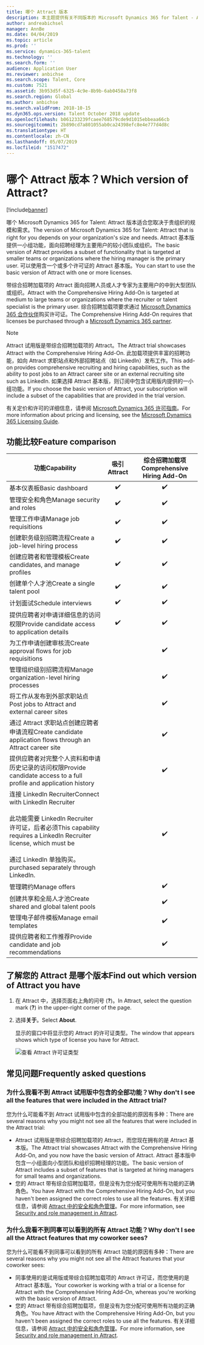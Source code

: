 ```yaml
---
title: 哪个 Attract 版本
description: 本主题提供有关不同版本的 Microsoft Dynamics 365 for Talent - Attract 中的功能的信息。
author: andreabichsel
manager: AnnBe
ms.date: 04/04/2019
ms.topic: article
ms.prod: ''
ms.service: dynamics-365-talent
ms.technology: ''
ms.search.form: ''
audience: Application User
ms.reviewer: anbichse
ms.search.scope: Talent, Core
ms.custom: 7521
ms.assetid: 3b953d5f-6325-4c9e-8b9b-6ab0458a73f8
ms.search.region: Global
ms.author: anbichse
ms.search.validFrom: 2018-10-15
ms.dyn365.ops.version: Talent October 2018 update
ms.openlocfilehash: b061233239fcaee768579cde9d1015ebbeaa66cb
ms.sourcegitcommit: 2b890cd7a801055ab0ca24398efc8e4e777d4d8c
ms.translationtype: HT
ms.contentlocale: zh-CN
ms.lasthandoff: 05/07/2019
ms.locfileid: "1517472"
---
```

# <a name="which-version-of-attract"></a><span data-ttu-id="e1e3b-103">哪个 Attract 版本？</span><span class="sxs-lookup"><span data-stu-id="e1e3b-103">Which version of Attract?</span></span>

[!include[banner](../includes/banner.md)]

<span data-ttu-id="e1e3b-104">哪个 Microsoft Dynamics 365 for Talent: Attract 版本适合您取决于贵组织的规模和需求。</span><span class="sxs-lookup"><span data-stu-id="e1e3b-104">The version of Microsoft Dynamics 365 for Talent: Attract that is right for you depends on your organization's size and needs.</span></span> <span data-ttu-id="e1e3b-105">Attract 基本版提供一小组功能，面向招聘经理为主要用户的较小团队或组织。</span><span class="sxs-lookup"><span data-stu-id="e1e3b-105">The basic version of Attract provides a subset of functionality that is targeted at smaller teams or organizations where the hiring manager is the primary user.</span></span> <span data-ttu-id="e1e3b-106">可以使用含一个或多个许可证的 Attract 基本版。</span><span class="sxs-lookup"><span data-stu-id="e1e3b-106">You can start to use the basic version of Attract with one or more licenses.</span></span>

<span data-ttu-id="e1e3b-107">带综合招聘加载项的 Attract 面向招聘人员或人才专家为主要用户的中到大型团队或组织。</span><span class="sxs-lookup"><span data-stu-id="e1e3b-107">Attract with the Comprehensive Hiring Add-On is targeted at medium to large teams or organizations where the recruiter or talent specialist is the primary user.</span></span> <span data-ttu-id="e1e3b-108">综合招聘加载项要求通过 [Microsoft Dynamics 365 合作伙伴](https://dynamics.microsoft.com/partners/find-a-partner/)购买许可证。</span><span class="sxs-lookup"><span data-stu-id="e1e3b-108">The Comprehensive Hiring Add-On requires that licenses be purchased through a [Microsoft Dynamics 365 partner](https://dynamics.microsoft.com/partners/find-a-partner/).</span></span>

> [!NOTE]
> <span data-ttu-id="e1e3b-109">Attract 试用版是带综合招聘加载项的 Attract。</span><span class="sxs-lookup"><span data-stu-id="e1e3b-109">The Attract trial showcases Attract with the Comprehensive Hiring Add-On.</span></span> <span data-ttu-id="e1e3b-110">此加载项提供丰富的招聘功能，如向 Attract 求职站点和外部招聘站点（如 LinkedIn）发布工作。</span><span class="sxs-lookup"><span data-stu-id="e1e3b-110">This add-on provides comprehensive recruiting and hiring capabilities, such as the ability to post jobs to an Attract career site or an external recruiting site such as LinkedIn.</span></span> <span data-ttu-id="e1e3b-111">如果选择 Attract 基本版，则订阅中包含试用版内提供的一小组功能。</span><span class="sxs-lookup"><span data-stu-id="e1e3b-111">If you choose the basic version of Attract, your subscription will include a subset of the capabilities that are provided in the trial version.</span></span>

<span data-ttu-id="e1e3b-112">有关定价和许可的详细信息，请参阅 [Microsoft Dynamics 365 许可指南](https://go.microsoft.com/fwlink/?LinkId=866544)。</span><span class="sxs-lookup"><span data-stu-id="e1e3b-112">For more information about pricing and licensing, see the [Microsoft Dynamics 365 Licensing Guide](https://go.microsoft.com/fwlink/?LinkId=866544).</span></span>

## <a name="feature-comparison"></a><span data-ttu-id="e1e3b-113">功能比较</span><span class="sxs-lookup"><span data-stu-id="e1e3b-113">Feature comparison</span></span>

| <span data-ttu-id="e1e3b-114">功能</span><span class="sxs-lookup"><span data-stu-id="e1e3b-114">Capability</span></span> | <span data-ttu-id="e1e3b-115">吸引</span><span class="sxs-lookup"><span data-stu-id="e1e3b-115">Attract</span></span> | <span data-ttu-id="e1e3b-116">综合招聘加载项</span><span class="sxs-lookup"><span data-stu-id="e1e3b-116">Comprehensive Hiring Add-On</span></span> |
| ---------- | :-----------: | :-------------------: |
| <span data-ttu-id="e1e3b-117">基本仪表板</span><span class="sxs-lookup"><span data-stu-id="e1e3b-117">Basic dashboard</span></span> | :heavy_check_mark: | :heavy_check_mark: |
| <span data-ttu-id="e1e3b-120">管理安全和角色</span><span class="sxs-lookup"><span data-stu-id="e1e3b-120">Manage security and roles</span></span> | :heavy_check_mark: | :heavy_check_mark: |
| <span data-ttu-id="e1e3b-123">管理工作申请</span><span class="sxs-lookup"><span data-stu-id="e1e3b-123">Manage job requisitions</span></span> | :heavy_check_mark: | :heavy_check_mark: |
| <span data-ttu-id="e1e3b-126">创建职务级别招聘流程</span><span class="sxs-lookup"><span data-stu-id="e1e3b-126">Create a job-level hiring process</span></span> | :heavy_check_mark: | :heavy_check_mark: |
| <span data-ttu-id="e1e3b-129">创建应聘者和管理模板</span><span class="sxs-lookup"><span data-stu-id="e1e3b-129">Create candidates, and manage profiles</span></span> | :heavy_check_mark: | :heavy_check_mark: |
| <span data-ttu-id="e1e3b-132">创建单个人才池</span><span class="sxs-lookup"><span data-stu-id="e1e3b-132">Create a single talent pool</span></span> | :heavy_check_mark: | :heavy_check_mark: |
| <span data-ttu-id="e1e3b-135">计划面试</span><span class="sxs-lookup"><span data-stu-id="e1e3b-135">Schedule interviews</span></span> | :heavy_check_mark: | :heavy_check_mark: |
| <span data-ttu-id="e1e3b-138">提供应聘者对申请详细信息的访问权限</span><span class="sxs-lookup"><span data-stu-id="e1e3b-138">Provide candidate access to application details</span></span> | :heavy_check_mark: | :heavy_check_mark: |
| <span data-ttu-id="e1e3b-141">为工作申请创建审核流</span><span class="sxs-lookup"><span data-stu-id="e1e3b-141">Create approval flows for job requisitions</span></span> | | :heavy_check_mark: |
| <span data-ttu-id="e1e3b-143">管理组织级别招聘流程</span><span class="sxs-lookup"><span data-stu-id="e1e3b-143">Manage organization-level hiring processes</span></span> | | :heavy_check_mark: |
| <span data-ttu-id="e1e3b-145">将工作从发布到外部求职站点</span><span class="sxs-lookup"><span data-stu-id="e1e3b-145">Post jobs to Attract and external career sites</span></span> | | :heavy_check_mark: |
| <span data-ttu-id="e1e3b-147">通过 Attract 求职站点创建应聘者申请流程</span><span class="sxs-lookup"><span data-stu-id="e1e3b-147">Create candidate application flows through an Attract career site</span></span> | | :heavy_check_mark: |
| <span data-ttu-id="e1e3b-149">提供应聘者对完整个人资料和申请历史记录的访问权限</span><span class="sxs-lookup"><span data-stu-id="e1e3b-149">Provide candidate access to a full profile and application history</span></span> | | :heavy_check_mark: |
| <span data-ttu-id="e1e3b-151">连接 LinkedIn Recruiter</span><span class="sxs-lookup"><span data-stu-id="e1e3b-151">Connect with LinkedIn Recruiter</span></span><br></br><span data-ttu-id="e1e3b-152">此功能需要 LinkedIn Recruiter 许可证，后者必须</span><span class="sxs-lookup"><span data-stu-id="e1e3b-152">This capability requires a LinkedIn Recruiter license, which must be</span></span> <br></br> <span data-ttu-id="e1e3b-153">通过 LinkedIn 单独购买。</span><span class="sxs-lookup"><span data-stu-id="e1e3b-153">purchased separately through LinkedIn.</span></span></blockquote> | | :heavy_check_mark: |
| <span data-ttu-id="e1e3b-155">管理聘约</span><span class="sxs-lookup"><span data-stu-id="e1e3b-155">Manage offers</span></span> | | :heavy_check_mark: |
| <span data-ttu-id="e1e3b-157">创建共享和全局人才池</span><span class="sxs-lookup"><span data-stu-id="e1e3b-157">Create shared and global talent pools</span></span> | | :heavy_check_mark: |
| <span data-ttu-id="e1e3b-159">管理电子邮件模板</span><span class="sxs-lookup"><span data-stu-id="e1e3b-159">Manage email templates</span></span> | | :heavy_check_mark: |
| <span data-ttu-id="e1e3b-161">提供应聘者和工作推荐</span><span class="sxs-lookup"><span data-stu-id="e1e3b-161">Provide candidate and job recommendations</span></span> | | :heavy_check_mark: |

## <a name="find-out-which-version-of-attract-you-have"></a><span data-ttu-id="e1e3b-163">了解您的 Attract 是哪个版本</span><span class="sxs-lookup"><span data-stu-id="e1e3b-163">Find out which version of Attract you have</span></span>

1. <span data-ttu-id="e1e3b-164">在 Attract 中，选择页面右上角的问号 (**?**)。</span><span class="sxs-lookup"><span data-stu-id="e1e3b-164">In Attract, select the question mark (**?**) in the upper-right corner of the page.</span></span>
2. <span data-ttu-id="e1e3b-165">选择**关于**。</span><span class="sxs-lookup"><span data-stu-id="e1e3b-165">Select **About**.</span></span>

    <span data-ttu-id="e1e3b-166">显示的窗口中将显示您的 Attract 的许可证类型。</span><span class="sxs-lookup"><span data-stu-id="e1e3b-166">The window that appears shows which type of license you have for Attract.</span></span>

    ![查看 Attract 许可证类型](media/attract-license-types.png)

## <a name="frequently-asked-questions"></a><span data-ttu-id="e1e3b-168">常见问题</span><span class="sxs-lookup"><span data-stu-id="e1e3b-168">Frequently asked questions</span></span>

### <a name="why-dont-i-see-all-the-features-that-were-included-in-the-attract-trial"></a><span data-ttu-id="e1e3b-169">为什么我看不到 Attract 试用版中包含的全部功能？</span><span class="sxs-lookup"><span data-stu-id="e1e3b-169">Why don't I see all the features that were included in the Attract trial?</span></span>

<span data-ttu-id="e1e3b-170">您为什么可能看不到 Attract 试用版中包含的全部功能的原因有多种：</span><span class="sxs-lookup"><span data-stu-id="e1e3b-170">There are several reasons why you might not see all the features that were included in the Attract trial:</span></span>

- <span data-ttu-id="e1e3b-171">Attract 试用版是带综合招聘加载项的 Attract，而您现在拥有的是 Attract 基本版。</span><span class="sxs-lookup"><span data-stu-id="e1e3b-171">The Attract trial showcases Attract with the Comprehensive Hiring Add-On, and you now have the basic version of Attract.</span></span> <span data-ttu-id="e1e3b-172">Attract 基本版中包含一小组面向小型团队和组织招聘经理的功能。</span><span class="sxs-lookup"><span data-stu-id="e1e3b-172">The basic version of Attract includes a subset of features that is targeted at hiring managers for small teams and organizations.</span></span>
- <span data-ttu-id="e1e3b-173">您的 Attract 带有综合招聘加载项，但是没有为您分配可使用所有功能的正确角色。</span><span class="sxs-lookup"><span data-stu-id="e1e3b-173">You have Attract with the Comprehensive Hiring Add-On, but you haven't been assigned the correct roles to use all the features.</span></span> <span data-ttu-id="e1e3b-174">有关详细信息，请参阅 [Attract 中的安全和角色管理](security-attract.md)。</span><span class="sxs-lookup"><span data-stu-id="e1e3b-174">For more information, see [Security and role management in Attract](security-attract.md).</span></span>

### <a name="why-dont-i-see-all-the-attract-features-that-my-coworker-sees"></a><span data-ttu-id="e1e3b-175">为什么我看不到同事可以看到的所有 Attract 功能？</span><span class="sxs-lookup"><span data-stu-id="e1e3b-175">Why don't I see all the Attract features that my coworker sees?</span></span>

<span data-ttu-id="e1e3b-176">您为什么可能看不到同事可以看到的所有 Attract 功能的原因有多种：</span><span class="sxs-lookup"><span data-stu-id="e1e3b-176">There are several reasons why you might not see all the Attract features that your coworker sees:</span></span>

- <span data-ttu-id="e1e3b-177">同事使用的是试用版或带综合招聘加载项的 Attract 许可证，而您使用的是 Attract 基本版。</span><span class="sxs-lookup"><span data-stu-id="e1e3b-177">Your coworker is working with a trial or a license for Attract with the Comprehensive Hiring Add-On, whereas you're working with the basic version of Attract.</span></span>
- <span data-ttu-id="e1e3b-178">您的 Attract 带有综合招聘加载项，但是没有为您分配可使用所有功能的正确角色。</span><span class="sxs-lookup"><span data-stu-id="e1e3b-178">You have Attract with the Comprehensive Hiring Add-On, but you haven't been assigned the correct roles to use all the features.</span></span> <span data-ttu-id="e1e3b-179">有关详细信息，请参阅 [Attract 中的安全和角色管理](security-attract.md)。</span><span class="sxs-lookup"><span data-stu-id="e1e3b-179">For more information, see [Security and role management in Attract](security-attract.md).</span></span>
